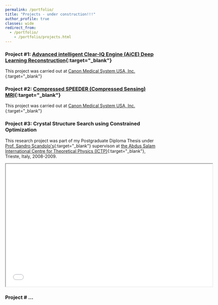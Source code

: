 ```yaml
---
permalink: /portfolio/
title: "Projects - under construction!!!"
author_profile: true
classes: wide
redirect_from:
  - /portfolio/
    - /portfolio/projects.html
---
```


### Project #1: [Advanced intelligent Clear-IQ Engine (AiCE) Deep Learning Reconstruction](https://us.medical.canon/products/magnetic-resonance/aice/){:target="_blank"}

This project was carried out at [Canon Medical System USA, Inc.](https://us.medical.canon/){:target="_blank"}


### Project #2: [Compressed SPEEDER (Compressed Sensing) MRI](https://us.medical.canon/products/magnetic-resonance/technology/compressed-speeder/){:target="_blank"}

This project was carried out at [Canon Medical System USA, Inc.](https://us.medical.canon/){:target="_blank"}


### Project #3: Crystal Structure Search using Constrained Optimization

This research project was part of my Postgraduate Diploma Thesis under [Prof. Sandro Scandolo's](https://www.ictp.it/phonebook/person?id=2464){:target="_blank"} supervison at [the Abdus Salam International Centre for Theoretical Physics (ICTP)](https://www.ictp.it/){:target="_blank"}, Trieste, Italy, 2008-2009.

<center>
<div class="yt">
<iframe src="/files/htmls/IctpThesis.html" width="672" height="400" allowfullscreen></iframe>
</div>
</center>

### Project # ...
